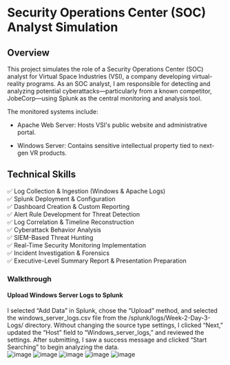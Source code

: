 # Security Operations Center (SOC) Analyst Simulation

## Overview

This project simulates the role of a Security Operations Center (SOC) analyst for Virtual Space Industries (VSI), a company developing virtual-reality programs. As an SOC analyst, I am responsible for detecting and analyzing potential cyberattacks—particularly from a known competitor, JobeCorp—using Splunk as the central monitoring and analysis tool. </br>

The monitored systems include: </br>

-  Apache Web Server: Hosts VSI's public website and administrative portal. </br>

-  Windows Server: Contains sensitive intellectual property tied to next-gen VR products. </br>

## Technical Skills

✅ Log Collection & Ingestion (Windows & Apache Logs) </br>
✅ Splunk Deployment & Configuration </br>
✅ Dashboard Creation & Custom Reporting </br>
✅ Alert Rule Development for Threat Detection </br>
✅ Log Correlation & Timeline Reconstruction </br>
✅ Cyberattack Behavior Analysis </br>
✅ SIEM-Based Threat Hunting </br>
✅ Real-Time Security Monitoring Implementation </br>
✅ Incident Investigation & Forensics </br>
✅ Executive-Level Summary Report & Presentation Preparation </br>

### Walkthrough

#### Upload Windows Server Logs to Splunk
I selected “Add Data” in Splunk, chose the “Upload” method, and selected the windows_server_logs.csv file from the /splunk/logs/Week-2-Day-3-Logs/ directory. Without changing the source type settings, I clicked “Next,” updated the “Host” field to “Windows_server_logs,” and reviewed the settings. After submitting, I saw a success message and clicked “Start Searching” to begin analyzing the data. </br>
![image](https://github.com/user-attachments/assets/ca1575de-c28b-4cd0-a624-251eacde2c3f)
![image](https://github.com/user-attachments/assets/0ef41984-1cbe-458f-b88b-f31e53c55eec)
![image](https://github.com/user-attachments/assets/519bd1cf-ae3a-4d07-b399-fd964fb18829)
![image](https://github.com/user-attachments/assets/2f1fb6d8-c626-4e33-bf96-c2b8cf5e3095)
![image](https://github.com/user-attachments/assets/b8032a27-59df-4879-9f40-c6d5a1a4e4e5)
